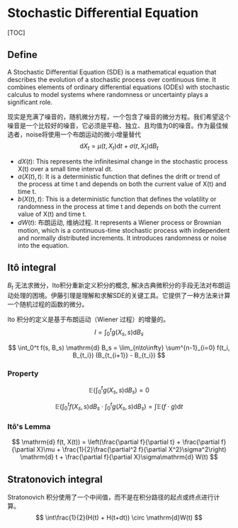 # Stochastic Differential Equation

[TOC]

## Define

A Stochastic Differential Equation (SDE) is a mathematical equation that describes the evolution of a stochastic process over continuous time. It combines elements of ordinary differential equations (ODEs) with stochastic calculus to model systems where randomness or uncertainty plays a significant role.

现实是充满了噪音的，随机微分方程，一个包含了噪音的微分方程。我们希望这个噪音是一个比较好的噪音，它必须是平稳、独立、且均值为0的噪音。作为最佳候选者，noise将使用一个布朗运动的微小增量替代
$$
\mathrm{d}X_t = \mu(t, X_t) \mathrm{d}t + \sigma(t, X_t) \mathrm{d} B_t
$$
- $dX(t)$: This represents the infinitesimal change in the stochastic process X(t) over a small time interval dt.
- $a(X(t), t)$: It is a deterministic function that defines the drift or trend of the process at time t and depends on both the current value of X(t) and time t.
- $b(X(t), t)$: This is a deterministic function that defines the volatility or randomness in the process at time t and depends on both the current value of X(t) and time t.
- $dW(t)$: 布朗运动, 维纳过程. It represents a Wiener process or Brownian motion, which is a continuous-time stochastic process with independent and normally distributed increments. It introduces randomness or noise into the equation.

## Itô integral

$B_t$ 无法求微分，Ito积分重新定义积分的概念, 解决古典微积分的手段无法对布朗运动处理的困境。伊藤引理是理解和求解SDE的关键工具。它提供了一种方法来计算一个随机过程的函数的微分。

Ito 积分的定义是基于布朗运动（Wiener 过程）的增量的。
$$
I = \int_0^t g(X_s, s) \mathrm{d}B_s
$$

$$
\int_0^t f(s, B_s) \mathrm{d} B_s = \lim_{n\to\infty} \sum^{n-1}_{i=0} f(t_i, B_{t_i}) (B_{t_{i+1}} - B_{t_i})
$$



### Property

$$
\mathbb E(\int_0^t g(X_s, s) \mathrm{d}B_s) = 0
$$

$$
\mathbb E(\int_0^t f(X_s, s) \mathrm{d}B_s \cdot \int_0^t g(X_s, s) \mathrm{d}B_s) = \int \mathbb E(f\cdot g)\mathrm{d}t
$$



### Itô's Lemma

$$
\mathrm{d} f(t, X(t)) = \left(\frac{\partial f}{\partial t} + \frac{\partial f}{\partial X}\mu + \frac{1}{2}\frac{\partial^2 f}{\partial X^2}\sigma^2\right) \mathrm{d} t + \frac{\partial f}{\partial X}\sigma\mathrm{d} W(t)
$$

## Stratonovich integral

Stratonovich 积分使用了一个中间值，而不是在积分路径的起点或终点进行计算。
$$
\int\frac{1}{2}(H(t) + H(t+dt)) \circ \mathrm{d}W(t)
$$

